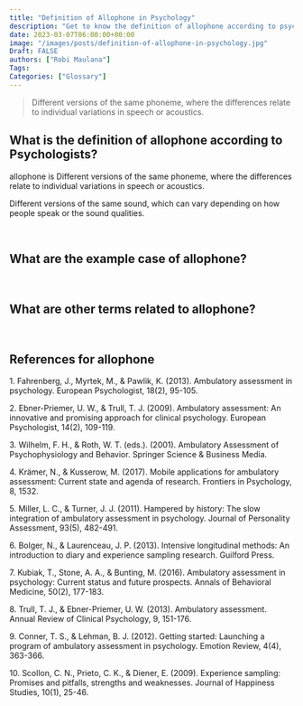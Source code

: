 ```yaml
---
title: "Definition of Allophone in Psychology"
description: "Get to know the definition of allophone according to psychologists."
date: 2023-03-07T06:00:00+00:00
image: "/images/posts/definition-of-allophone-in-psychology.jpg"
Draft: FALSE
authors: ["Robi Maulana"]
Tags: 
Categories: ["Glossary"]
---
```






> Different versions of the same phoneme, where the differences relate to individual variations in speech or acoustics.

## What is the definition of allophone according to Psychologists?

allophone is Different versions of the same phoneme, where the differences relate to individual variations in speech or acoustics.

Different versions of the same sound, which can vary depending on how people speak or the sound qualities.

 

## What are the example case of allophone?

 

## What are other terms related to allophone?

 

## References for allophone

1\. Fahrenberg, J., Myrtek, M., & Pawlik, K. (2013). Ambulatory assessment in psychology. European Psychologist, 18(2), 95-105.

2\. Ebner-Priemer, U. W., & Trull, T. J. (2009). Ambulatory assessment: An innovative and promising approach for clinical psychology. European Psychologist, 14(2), 109-119.

3\. Wilhelm, F. H., & Roth, W. T. (eds.). (2001). Ambulatory Assessment of Psychophysiology and Behavior. Springer Science & Business Media.

4\. Krämer, N., & Kusserow, M. (2017). Mobile applications for ambulatory assessment: Current state and agenda of research. Frontiers in Psychology, 8, 1532.

5\. Miller, L. C., & Turner, J. J. (2011). Hampered by history: The slow integration of ambulatory assessment in psychology. Journal of Personality Assessment, 93(5), 482-491.

6\. Bolger, N., & Laurenceau, J. P. (2013). Intensive longitudinal methods: An introduction to diary and experience sampling research. Guilford Press.

7\. Kubiak, T., Stone, A. A., & Bunting, M. (2016). Ambulatory assessment in psychology: Current status and future prospects. Annals of Behavioral Medicine, 50(2), 177-183.

8\. Trull, T. J., & Ebner-Priemer, U. W. (2013). Ambulatory assessment. Annual Review of Clinical Psychology, 9, 151-176.

9\. Conner, T. S., & Lehman, B. J. (2012). Getting started: Launching a program of ambulatory assessment in psychology. Emotion Review, 4(4), 363-366.

10\. Scollon, C. N., Prieto, C. K., & Diener, E. (2009). Experience sampling: Promises and pitfalls, strengths and weaknesses. Journal of Happiness Studies, 10(1), 25-46.
